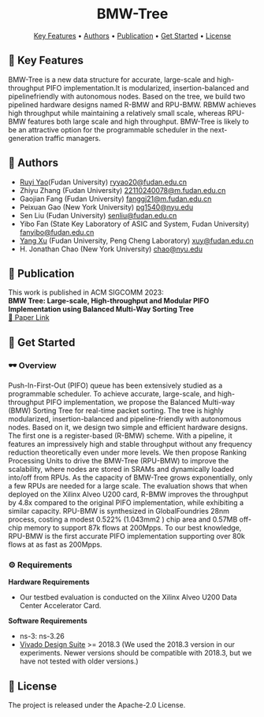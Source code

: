 <h1 align="center">
  <br>
  BMW-Tree
  <br>
</h1>
<p align="center">
  <a href="#-key-features">Key Features</a> •
  <a href="#-authors">Authors</a> •
  <a href="#-publication">Publication</a> •
  <a href="#-get-started">Get Started</a> •
  <a href="#-license">License</a>
</p>

## 🎯 Key Features
BMW-Tree is  a new data structure for accurate, large-scale and high-throughput PIFO implementation.It is modularized, insertion-balanced and pipelinefriendly with autonomous nodes. Based on the tree, we build two
pipelined hardware designs named R-BMW and RPU-BMW. RBMW achieves high throughput while maintaining a relatively small scale, whereas RPU-BMW features both large scale and high throughput. BMW-Tree is likely to be an attractive option for the
programmable scheduler in the next-generation traffic managers.

## 👥 Authors
- [Ruyi Yao](https://ruyiyao.github.io/)(Fudan University) <ryyao20@fudan.edu.cn>  
- Zhiyu Zhang (Fudan University) <22110240078@m.fudan.edu.cn>  
- Gaojian Fang (Fudan University) <fanggj21@m.fudan.edu.cn>  
- Peixuan Gao (New York University) <pg1540@nyu.edu>  
- Sen Liu (Fudan University) <senliu@fudan.edu.cn>  
- Yibo Fan (State Key Laboratory of ASIC and System, Fudan University) <fanyibo@fudan.edu.cn>  
- [Yang Xu](https://yangxu.info/) (Fudan University, Peng Cheng Laboratory) <xuy@fudan.edu.cn>  
- H. Jonathan Chao (New York University) <chao@nyu.edu>  

## 📜 Publication
This work is published in ACM SIGCOMM 2023:  
**BMW Tree: Large-scale, High-throughput and Modular PIFO Implementation using Balanced Multi-Way Sorting Tree**  
[📄 Paper Link](https://dl.acm.org/doi/10.1145/3603269.3604862)  

## 🚄 Get Started

### 🕶️ Overview

Push-In-First-Out (PIFO) queue has been extensively studied as a programmable scheduler. To achieve accurate, large-scale, and high-throughput PIFO implementation, we propose the Balanced Multi-way (BMW) Sorting Tree for real-time packet sorting. The tree is highly modularized, insertion-balanced and pipeline-friendly
with autonomous nodes. Based on it, we design two simple and efficient hardware designs. The first one is a register-based (R-BMW) scheme. With a pipeline, it features an impressively high and stable throughput without any frequency reduction theoretically even under more levels. We
then propose Ranking Processing Units to drive the BMW-Tree (RPU-BMW) to improve the scalability, where nodes are stored in SRAMs and dynamically loaded into/off from RPUs. As the capacity of BMW-Tree grows exponentially, only a few RPUs are needed for
a large scale. The evaluation shows that when deployed on the Xilinx Alveo U200 card, R-BMW improves the throughput by 4.8x compared to the original PIFO implementation, while exhibiting a similar capacity. RPU-BMW is synthesized in GlobalFoundries 28nm process,
costing a modest 0.522% (1.043mm2 ) chip area and 0.57MB off-chip memory to support 87k flows at 200Mpps. To our best knowledge, RPU-BMW is the first accurate PIFO implementation supporting over 80k flows at as fast as 200Mpps.

### ⚙️ Requirements
**Hardware Requirements**

* Our testbed evaluation is conducted on the Xilinx Alveo U200 Data Center Accelerator Card.

**Software Requirements**

* ns-3: ns-3.26
* [Vivado Design Suite](https://www.xilinx.com/support/download/index.html/content/xilinx/en/downloadNav/vivado-design-tools/archive.html) >= 2018.3 (We used the 2018.3 version in our experiments. Newer versions should be compatible with 2018.3, but we have not tested with older versions.)

## 📖 License

The project is released under the Apache-2.0 License.
